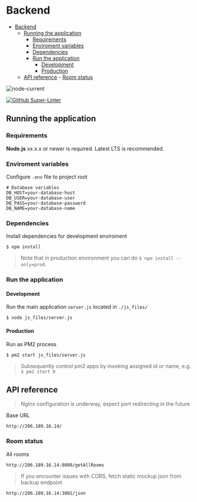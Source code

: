 # Backend

- [Backend](#backend)
	- [Running the application](#running-the-application)
		- [Requirements](#requirements)
		- [Enviroment variables](#enviroment-variables)
		- [Dependencies](#dependencies)
		- [Run the application](#run-the-application)
			- [Development](#development)
			- [Production](#production)
	- [API reference](#api-reference)
	        - [Room status](#room-status)

![node-current](https://img.shields.io/node/v/ssh2)

[![GitHub Super-Linter](https://github.com/Popup-Meeting-Rooms-Project/Backend/workflows/Lint%20Code%20Base/badge.svg)](https://github.com/marketplace/actions/super-linter)

## Running the application

### Requirements

**Node.js** xx.x.x or newer is required. Latest LTS is recommended.

### Enviroment variables

Configure `.env` file to project root

	# Database variables
	DB_HOST=your-database-host
	DB_USER=your-database-user
	DB_PASS=your-database-password
	DB_NAME=your-database-name

### Dependencies

Install dependencies for development enviroment

	$ npm install

> Note that in production environment you can do `$ npm install --only=prod`.

### Run the application

#### Development

Run the main application `server.js` located in `./js_files/`

	$ node js_files/server.js

#### Production

Run as PM2 process

	$ pm2 start js_files/server.js

> Subsequently control pm2 apps by invoking assigned id or name, e.g. `$ pm2 start 0`

## API reference

> Nginx configuration is underway, expect  port redirecting in the future

Base URL

`http://206.189.16.14/`

### Room status

All rooms

`http://206.189.16.14:8080/getAllRooms`

> If you encounter issues with CORS, fetch static mockup json from backup endpoint

`http://206.189.16.14:3001/json`
